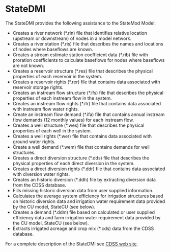 # StateDMI #

The StateDMI provides the following assistance to the StateMod Model:

* Creates a river network (\*.rin) file that identifies relative location (upstream or downstream) of nodes in a model network.
* Creates a river station (\*.ris) file that describes the names and locations of nodes where baseflows are known.
* Creates a stream estimate station coefficient data (\*.rib) file with proration coefficients to calculate baseflows for nodes where baseflows are not known.
* Creates a reservoir structure (\*.res) file that describes the physical properties of each reservoir in the system.
* Creates a reservoir rights (\*.rer) file that contains data associated with reservoir storage rights.
* Creates an instream flow structure (\*.ifs) file that describes the physical properties of each instream flow in the system.
* Creates an instream flow rights (\*.ifr) file that contains data associated with instream flow water rights.
* Create an instream flow demand (\*.ifa) file that contains annual instream flow demands (12 monthly values) for each instream flow.
* Creates a well structure (\*.wes) file that describes the physical properties of each well in the system.
* Creates a well rights (\*.wer) file that contains data associated with ground water rights.
* Create a well demand (\*.wem) file that contains demands for well structures.
* Creates a direct diversion structure (\*.dds) file that describes the physical properties of each direct diversion in the system.
* Creates a direct diversion rights (\*.ddr) file that contains data associated with diversion water rights.
* Creates an historic diversion (\*.ddh) file by extracting diversion data from the CDSS database. 
* Fills missing historic diversion data from user supplied information. 
* Calculates the average system efficiency for irrigation structures based on historic diversion data and irrigation water requirement data 
provided by the CU model, StateCU (see below). 
* Creates a demand (\*.ddm) file based on calculated or user supplied efficiency data and farm irrigation water requirement data provided 
by the CU model, StateCU (see below). 
* Extracts irrigated acreage and crop mix (\*.cds) data from the CDSS database.

For a complete description of the StateDMI see [CDSS web site](https://www.colorado.gov/pacific/cdss/statedmi). 
